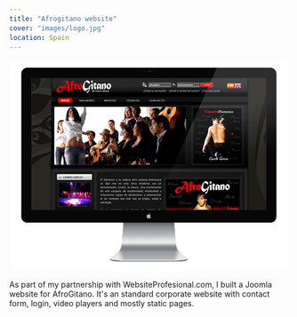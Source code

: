 ```yaml
---
title: "Afrogitano website"
cover: "images/logo.jpg"
location: Spain
---
```


![](./images/1.jpg)

As part of my partnership with WebsiteProfesional.com, I built a Joomla website for AfroGitano. It's an standard corporate website with contact form, login, video players and mostly static pages.
